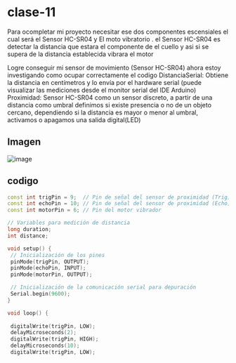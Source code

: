 # clase-11
Para ocompletar mi proyecto necesitar ese dos componentes escensiales el cual será el Sensor HC-SR04 y El moto vibratorio .
el Sensor HC-SR04 es detectar la distancia que estara el componente de el cuello y asi si se supera de la distancia establecida vibrara el motor

Logre conseguir mi sensor de movimiento (Sensor HC-SR04) ahora estoy investigando como ocupar correctamente el codigo 
DistanciaSerial: Obtiene la distancia en centímetros y lo envía por el hardware serial (puede visualizar las mediciones desde el monitor serial del IDE Arduino)
Proximidad: Sensor HC-SR04 como un sensor discreto, a partir de una distancia como umbral definimos si existe presencia o no de un objeto cercano, dependiendo si la distancia es mayor o menor al umbral, activamos o apagamos una salida digital(LED)
## Imagen
  ![image](https://github.com/GermanGallardo/dis145/assets/164402341/67713a81-cd58-4f9d-9d26-d463b97063ad)
 ## codigo
 ```cpp
const int trigPin = 9;  // Pin de señal del sensor de proximidad (Trig)
const int echoPin = 10; // Pin de señal del sensor de proximidad (Echo)
const int motorPin = 6; // Pin del motor vibrador

// Variables para medición de distancia
long duration;
int distance;

void setup() {
  // Inicialización de los pines
  pinMode(trigPin, OUTPUT);
  pinMode(echoPin, INPUT);
  pinMode(motorPin, OUTPUT);

  // Inicialización de la comunicación serial para depuración
  Serial.begin(9600);
}

void loop() {
  
  digitalWrite(trigPin, LOW);
  delayMicroseconds(2);
  digitalWrite(trigPin, HIGH);
  delayMicroseconds(10);
  digitalWrite(trigPin, LOW);



